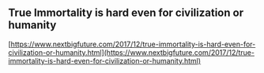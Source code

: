 ## True Immortality is hard even for civilization or humanity
  
  [https://www.nextbigfuture.com/2017/12/true-immortality-is-hard-even-for-civilization-or-humanity.html](https://www.nextbigfuture.com/2017/12/true-immortality-is-hard-even-for-civilization-or-humanity.html)